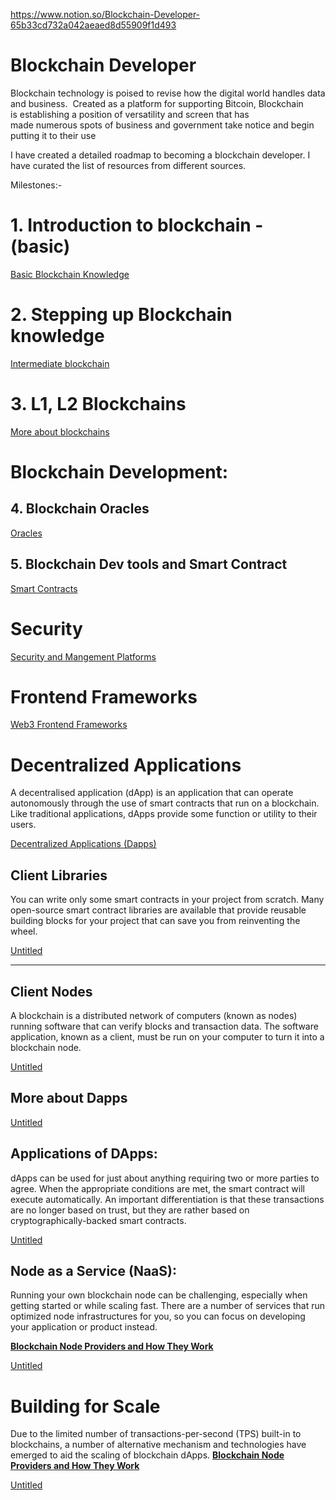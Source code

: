 https://www.notion.so/Blockchain-Developer-65b33cd732a042aeaed8d55909f1d493
# Blockchain Developer

Blockchain technology is poised to revise how the digital world handles data and business.  Created as a platform for supporting Bitcoin, Blockchain is establishing a position of versatility and screen that has made numerous spots of business and government take notice and begin putting it to their use

I have created a detailed roadmap to becoming a blockchain developer. I have curated the list of resources from different sources.

Milestones:-

# 1. Introduction to blockchain - (basic)

[Basic Blockchain Knowledge](https://www.notion.so/909c881153ab470790bd0825bd372114)

# 2. Stepping up Blockchain knowledge

[Intermediate blockchain ](https://www.notion.so/fc6ac9774d894871a10c04de4fd57ff6)

# 3. L1, L2 Blockchains

[More about blockchains](https://www.notion.so/792103b31d6a4a6796d0895a2dd300e4)

# Blockchain Development:

## 4. Blockchain Oracles

[Oracles](https://www.notion.so/376792112a854a8ab788db21d29dea7b)

## 5. Blockchain Dev tools and Smart Contract

[Smart Contracts](https://www.notion.so/a16b276006b1483c9c47865903b9b48e)

# Security

[Security and Mangement Platforms](https://www.notion.so/b91e4fd7f700470ba3cbd18b70d227ed)

# ****Frontend Frameworks****

[Web3 Frontend Frameworks](https://www.notion.so/3e0feba25d4e479d831344ca370b2f6d)

# Decentralized Applications

A decentralised application (dApp) is an application that can operate autonomously through the use of smart contracts that run on a blockchain. Like traditional applications, dApps provide some function or utility to their users.

[Decentralized Applications (Dapps)](https://www.notion.so/804bdada43b349ea936c0e5a2b839c46)

## Client Libraries

You can write only some smart contracts in your project from scratch. Many open-source smart contract libraries are available that provide reusable building blocks for your project that can save you from reinventing the wheel.

[Untitled](https://www.notion.so/28bf763b07dc4e63a7c0cb3634ff7bde)

---

## Client Nodes

A blockchain is a distributed network of computers (known as nodes) running software that can verify blocks and transaction data. The software application, known as a client, must be run on your computer to turn it into a blockchain node.

[Untitled](https://www.notion.so/2705de5283d3440ebafac16762f78e8e)

## More about Dapps

[Untitled](https://www.notion.so/144c76edadcc454bbdfb2062c08f28f8)

## Applications of DApps:

dApps can be used for just about anything requiring two or more parties to agree. When the appropriate conditions are met, the smart contract will execute automatically. An important differentiation is that these transactions are no longer based on trust, but they are rather based on cryptographically-backed smart contracts.

[Untitled](https://www.notion.so/625d94f9d30544e4962022e69fcf900d)

## ****Node as a Service (NaaS):****

Running your own blockchain node can be challenging, especially when getting started or while scaling fast. There are a number of services that run optimized node infrastructures for you, so you can focus on developing your application or product instead.

**[Blockchain Node Providers and How They Work](https://www.infoq.com/articles/blockchain-as-a-service-get-block/)**

[Untitled](https://www.notion.so/79896ad4116a4ab196be67a4b0ef0c7a)

# ****Building for Scale****

Due to the limited number of transactions-per-second (TPS) built-in to blockchains, a number of alternative mechanism and technologies have emerged to aid the scaling of blockchain dApps.
**[Blockchain Node Providers and How They Work](https://www.infoq.com/articles/blockchain-as-a-service-get-block/)**

[Untitled](https://www.notion.so/9e006d05a5274a0698b0edd6228241fa)
